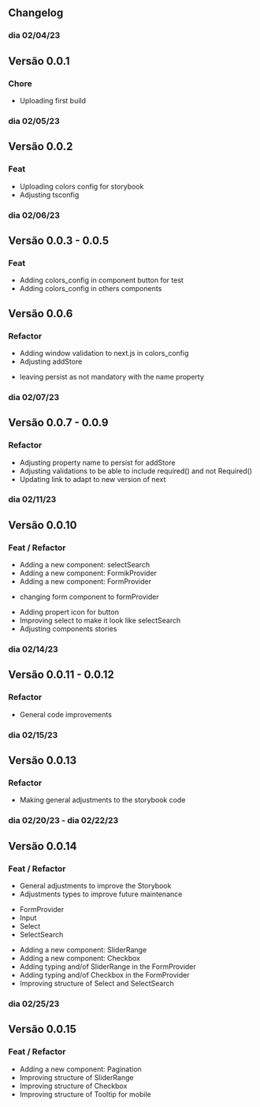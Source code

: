 ## Changelog


### dia 02/04/23
## Versão 0.0.1
### Chore
- Uploading first build

### dia 02/05/23

## Versão 0.0.2
### Feat
- Uploading colors config for storybook
- Adjusting tsconfig

### dia 02/06/23

## Versão 0.0.3 - 0.0.5
### Feat
- Adding colors_config in component button for test
- Adding colors_config in others components

## Versão 0.0.6
### Refactor
- Adding window validation to next.js in colors_config
- Adjusting addStore
* leaving persist as not mandatory with the name property

### dia 02/07/23
## Versão 0.0.7 - 0.0.9
### Refactor
- Adjusting property name to persist for addStore
- Adjusting validations to be able to include required() and not Required()
- Updating link to adapt to new version of next

### dia 02/11/23
## Versão 0.0.10
### Feat / Refactor
- Adding a new component: selectSearch
- Adding a new component: FormikProvider
- Adding a new component: FormProvider
* changing form component to formProvider
- Adding propert icon for button
- Improving select to make it look like selectSearch
- Adjusting components stories

### dia 02/14/23
## Versão 0.0.11 - 0.0.12
### Refactor
- General code improvements


### dia 02/15/23
## Versão 0.0.13
### Refactor
- Making general adjustments to the storybook code

### dia 02/20/23 - dia 02/22/23
## Versão 0.0.14
### Feat / Refactor 
- General adjustments to improve the Storybook
- Adjustments types to improve future maintenance
 * FormProvider
 * Input
 * Select
 * SelectSearch
- Adding a new component: SliderRange 
- Adding a new component: Checkbox 
- Adding typing and/of SliderRange in the FormProvider
- Adding typing and/of Checkbox in the FormProvider
- Improving structure of Select and SelectSearch

### dia 02/25/23
## Versão 0.0.15
### Feat / Refactor 
- Adding a new component: Pagination 
- Improving structure of SliderRange
- Improving structure of Checkbox
- Improving structure of Tooltip for mobile
